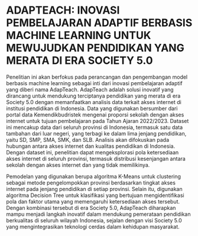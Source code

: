 # ADAPTEACH: INOVASI PEMBELAJARAN ADAPTIF BERBASIS MACHINE LEARNING UNTUK MEWUJUDKAN PENDIDIKAN YANG MERATA DI ERA SOCIETY 5.0

Penelitian ini akan berfokus pada perancangan dan pengembangan model berbasis machine learning sebagai inti dari inovasi pembelajaran adaptif yang diberi nama AdapTeach. AdapTeach adalah solusi inovatif yang dirancang untuk mendukung terciptanya pendidikan yang merata di era Society 5.0 dengan memanfaatkan analisis data terkait akses internet di institusi pendidikan di Indonesia. Data yang digunakan bersumber dari portal data Kemendikbudristek mengenai proporsi sekolah dengan akses internet untuk tujuan pembelajaran pada Tahun Ajaran 2022/2023. Dataset ini mencakup data dari seluruh provinsi di Indonesia, termasuk satu data tambahan dari luar negeri, yang terbagi ke dalam lima jenjang pendidikan, yaitu SD, SMP, SMA, SMK, dan SLB. Analisis akan difokuskan pada hubungan antara akses internet dan kualitas pendidikan di Indonesia. Dengan dataset ini, penelitian dapat mengeksplorasi pola ketersediaan akses internet di seluruh provinsi, termasuk distribusi kesenjangan antara sekolah dengan akses internet dan yang tidak memilikinya. 

Pemodelan yang digunakan berupa algoritma K-Means untuk clustering sebagai metode pengelompokkan provinsi berdasarkan tingkat akses internet pada jenjang pendidikan di setiap provinsi. Selain itu, digunakan algoritma Decision Tree untuk klasifikasi yang bertujuan mengidentifikasi pola dan faktor utama yang memengaruhi ketersediaan akses tersebut. Dengan kombinasi tersebut di era Society 5.0, AdapTeach diharapkan mampu menjadi langkah inovatif dalam mendukung pemerataan pendidikan berkualitas di seluruh wilayah Indonesia, sejalan dengan visi Society 5.0 yang mengintegrasikan teknologi cerdas dalam kehidupan masyarakat.

